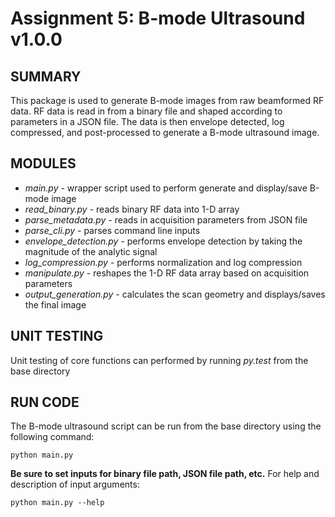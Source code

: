 # Assignment 5: B-mode Ultrasound v1.0.0

## SUMMARY
This package is used to generate B-mode images from raw beamformed RF data. RF data is read in from a binary file and shaped according to parameters in a JSON file. The data is then envelope detected, log compressed, and post-processed to generate a B-mode ultrasound image. 

## MODULES
* *main.py* - wrapper script used to perform generate and display/save B-mode image
* *read_binary.py* - reads binary RF data into 1-D array
* *parse_metadata.py* - reads in acquisition parameters from JSON file 
* *parse_cli.py* - parses command line inputs 
* *envelope_detection.py* - performs envelope detection by taking the magnitude of the analytic signal
* *log_compression.py* - performs normalization and log compression 
* *manipulate.py* - reshapes the 1-D RF data array based on acquisition parameters
* *output_generation.py* - calculates the scan geometry and displays/saves the final image

## UNIT TESTING
Unit testing of core functions can performed by running *py.test* from the base directory

## RUN CODE
The B-mode ultrasound script can be run from the base directory using the following command:
```
python main.py
```

**Be sure to set inputs for binary file path, JSON file path, etc.** 
For help and description of input arguments:
```
python main.py --help
```